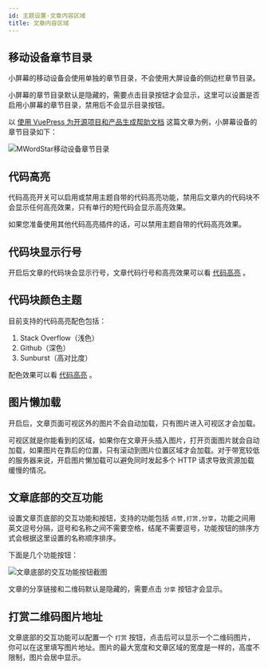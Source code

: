```yaml
---
id: 主题设置-文章内容区域
title: 文章内容区域
---
```


## 移动设备章节目录

小屏幕的移动设备会使用单独的章节目录，不会使用大屏设备的侧边栏章节目录。

小屏幕的章节目录默认是隐藏的，需要点击目录按钮才会显示，这里可以设置是否启用小屏幕的章节目录，禁用后不会显示目录按钮。

以 [使用 VuePress 为开源项目和产品生成帮助文档](https://www.misterma.com/archives/919/) 这篇文章为例，小屏幕设备的章节目录如下：

![MWordStar移动设备章节目录](/docs/mobile-directory.jpg)

## 代码高亮

代码高亮开关可以启用或禁用主题自带的代码高亮功能，禁用后文章内的代码块不会显示任何高亮效果，只有单行的短代码会显示高亮效果。

如果您准备使用其他代码高亮插件的话，可以禁用主题自带的代码高亮效果。

## 代码块显示行号

开启后文章的代码块会显示行号，文章代码行号和高亮效果可以看 [代码高亮](./代码高亮) 。

## 代码块颜色主题

目前支持的代码高亮配色包括：

1. Stack Overflow（浅色）
2. Github（深色）
3. Sunburst（高对比度）

配色效果可以看 [代码高亮](./代码高亮) 。

## 图片懒加载

开启后，文章页面可视区外的图片不会自动加载，只有图片进入可视区才会加载。

可视区就是你能看到的区域，如果你在文章开头插入图片，打开页面图片就会自动加载，如果图片在靠后的位置，只有滚动到图片位置区域才会加载。对于带宽较低的服务器来说，开启图片懒加载可以避免同时发起多个 HTTP 请求导致资源加载缓慢的情况。

## 文章底部的交互功能

设置文章页底部的交互功能和按钮，支持的功能包括 `点赞,打赏,分享`，功能之间用英文逗号分隔，逗号和名称之间不需要空格，结尾不需要逗号，功能按钮的排序方式会根据这里设置的名称顺序排序。

下面是几个功能按钮：

![文章底部的交互功能按钮截图](/docs/engagementSection.jpg)

文章的分享链接和二维码默认是隐藏的，需要点击 `分享` 按钮才会显示。

## 打赏二维码图片地址

文章底部的交互功能可以配置一个 `打赏` 按钮，点击后可以显示一个二维码图片，你可以在这里填写图片地址。图片的最大宽度和文章区域的宽度是一样的，高度不限制，图片会居中显示。